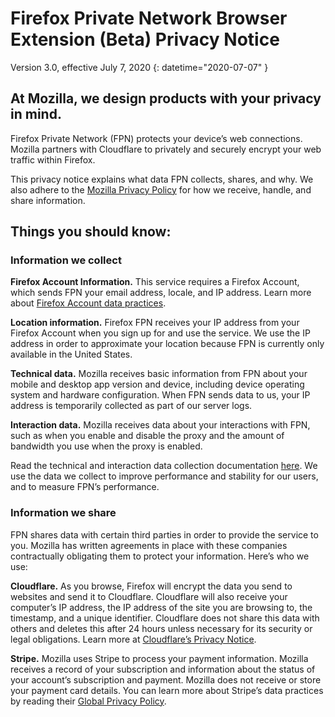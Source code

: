# <span class="privacy-header-firefox">Firefox Private Network Browser Extension (Beta)</span> <span class="privacy-header-policy">Privacy Notice</span>

Version 3.0, effective July 7, 2020
{: datetime="2020-07-07" }

## At Mozilla, we design products with your privacy in mind.

Firefox Private Network (FPN) protects your device’s web connections. Mozilla partners with Cloudflare to privately and securely encrypt your web traffic within Firefox.

This privacy notice explains what data FPN collects, shares, and why. We also adhere to the [Mozilla Privacy Policy](https://www.mozilla.org/en-US/privacy/) for how we receive, handle, and share information.

## Things you should know:

### Information we collect

__Firefox Account Information.__ This service requires a Firefox Account, which sends FPN your email address, locale, and IP address. Learn more about [Firefox Account data practices](https://www.mozilla.org/privacy/firefox/#firefox-accounts-join-firefox).

__Location information.__ Firefox FPN receives your IP address from your Firefox Account when you sign up for and use the service. We use the IP address in order to approximate your location because FPN is currently only available in the United States.

__Technical data.__ Mozilla receives basic information from FPN about your mobile and desktop app version and device, including device operating system and hardware configuration. When FPN sends data to us, your IP address is temporarily collected as part of our server logs.

__Interaction data.__ Mozilla receives data about your interactions with FPN, such as when you enable and disable the proxy and the amount of bandwidth you use when the proxy is enabled.

Read the technical and interaction data collection documentation [here](https://github.com/mozilla/secure-proxy/blob/master/docs/metrics.md). We use the data we collect to improve performance and stability for our users, and to measure FPN’s performance.

### Information we share

FPN shares data with certain third parties in order to provide the service to you. Mozilla has written agreements in place with these companies contractually obligating them to protect your information. Here’s who we use:

__Cloudflare.__ As you browse, Firefox will encrypt the data you send to websites and send it to Cloudflare. Cloudflare will also receive your computer’s IP address, the IP address of the site you are browsing to, the timestamp, and a unique identifier. Cloudflare does not share this data with others and deletes this after 24 hours unless necessary for its security or legal obligations. Learn more at [Cloudflare’s Privacy Notice](https://www.cloudflare.com/mozilla/firefox-private-network-privacy-notice/).

__Stripe.__ Mozilla uses Stripe to process your payment information. Mozilla receives a record of your subscription and information about the status of your account’s subscription and payment. Mozilla does not receive or store your payment card details. You can learn more about Stripe’s data practices by reading their [Global Privacy Policy](https://stripe.com/privacy).

